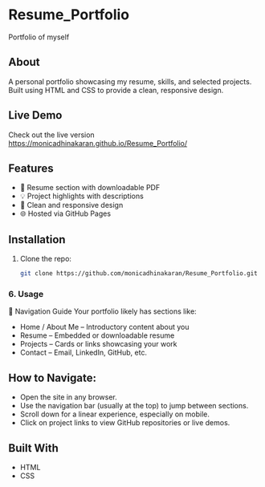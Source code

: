 # Resume_Portfolio
Portfolio of myself
## About
A personal portfolio showcasing my resume, skills, and selected projects. Built using HTML and CSS to provide a clean, responsive design.
## Live Demo
Check out the live version https://monicadhinakaran.github.io/Resume_Portfolio/
## Features
- 📄 Resume section with downloadable PDF
- 💡 Project highlights with descriptions
- 🎨 Clean and responsive design
- 🌐 Hosted via GitHub Pages
## Installation
1. Clone the repo:
   ```bash
   git clone https://github.com/monicadhinakaran/Resume_Portfolio.git


### 6. Usage

🧭 Navigation Guide
Your portfolio likely has sections like:
- Home / About Me – Introductory content about you
- Resume – Embedded or downloadable resume
- Projects – Cards or links showcasing your work
- Contact – Email, LinkedIn, GitHub, etc.
  
## How to Navigate:
- Open the site in any browser.
- Use the navigation bar (usually at the top) to jump between sections.
- Scroll down for a linear experience, especially on mobile.
- Click on project links to view GitHub repositories or live demos.

## Built With
- HTML
- CSS

